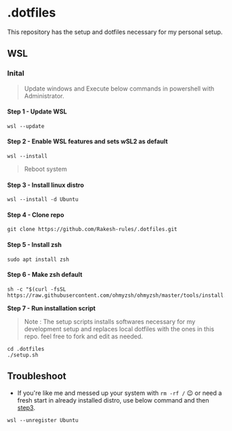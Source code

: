 # .dotfiles

This repository has the setup and dotfiles necessary for my personal setup.

## WSL 

### Inital

> Update windows and Execute below commands in powershell with Administrator. 

#### **Step 1 - Update WSL**
```
wsl --update
```

#### **Step 2 - Enable WSL features and sets wSL2 as default**
```
wsl --install
```
> Reboot system

#### **Step 3 - Install linux distro**
```
wsl --install -d Ubuntu
```

#### **Step 4 - Clone repo**
```
git clone https://github.com/Rakesh-rules/.dotfiles.git
```

#### **Step 5 - Install zsh**
```
sudo apt install zsh
```

#### **Step 6 - Make zsh default**

```
sh -c "$(curl -fsSL https://raw.githubusercontent.com/ohmyzsh/ohmyzsh/master/tools/install.sh)"
```

**Step 7 - Run installation script**
> Note : The setup scripts installs softwares necessary for my development setup and replaces local dotfiles with the ones in this repo.
> feel free to fork and edit as needed.
```
cd .dotfiles
./setup.sh
```

## Troubleshoot

* If you're like me and messed up your system with `rm -rf /` 😉
 or need a fresh start in already installed distro, use below command and then [step3](#**Step-3-\--Install-linux-distro**).
 ```
 wsl --unregister Ubuntu
 ```

